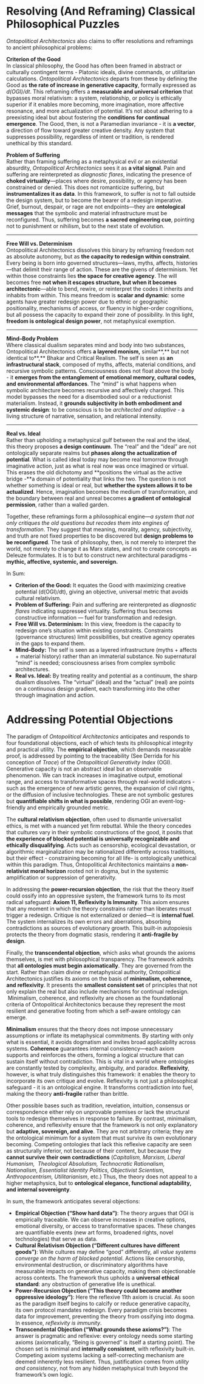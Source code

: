 # Resolving (And Reframing) Classical Philosophical Puzzles

_Ontopolitical Architectonics_ also claims to offer resolutions and reframings to ancient philosophical problems:

**Criterion of the Good**  
In classical philosophy, the Good has often been framed in abstract or culturally contingent terms - Platonic ideals, divine commands, or utilitarian calculations. _Ontopolitical Architectonics_ departs from these by defining the Good as **the rate of increase in generative capacity**, formally expressed as _d(OGI)/dt_. This reframing offers a **measurable and universal criterion** that bypasses moral relativism: a system, relationship, or policy is ethically superior if it enables more becoming, more imagination, more affective resonance, and more actualization of potential. It’s not about adhering to a preexisting ideal but about fostering the **conditions for continual emergence**. The Good, then, is not a Paramedian invariance - it is **a vector**, a direction of flow toward greater creative density. Any system that suppresses possibility, regardless of intent or tradition, is rendered unethical by this standard.

**Problem of Suffering**  
Rather than framing suffering as a metaphysical evil or an existential absurdity, _Ontopolitical Architectonics_ sees it as **a vital signal**. Pain and suffering are reinterpreted as _diagnostic flares_, indicating the presence of **choked virtuality**—places where desire, possibility, or agency has been constrained or denied. This does not romanticize suffering, but **instrumentalizes it as data**. In this framework, to suffer is not to fall outside the design system, but to become the bearer of a redesign imperative. Grief, burnout, despair, or rage are not endpoints—they are **ontological messages** that the symbolic and material infrastructure must be reconfigured. Thus, suffering becomes **a sacred engineering cue**, pointing not to punishment or nihilism, but to the next state of evolution.

---

**Free Will vs. Determinism**  
Ontopolitical Architectonics dissolves this binary by reframing freedom not as absolute autonomy, but as **the capacity to redesign within constraint**. Every being is born into governed structures—laws, myths, affects, histories—that delimit their range of action. These are the givens of determinism. Yet within those constraints lies **the space for creative agency**. The will becomes free **not when it escapes structure, but when it becomes architectonic**—able to bend, rewire, or reinterpret the codes it inherits and inhabits from within. This means freedom is **scalar and dynamic**: some agents have greater redesign power due to ethnic or geographic positionality, mechanisms of access, or fluency in higher-order cognitions, but all possess the capacity to expand their zone of possibility. In this light, **freedom is ontological design power**, not metaphysical exemption.

---

**Mind–Body Problem**  
Where classical dualism separates mind and body into two substances, Ontopolitical Architectonics offers **a layered monism,** similar**,** but not identical to**,** Bhakar and Critical Realism. The self is seen as **an infrastructural stack**, composed of myths, affects, material conditions, and recursive symbolic patterns. Consciousness does not float above the body - it **emerges from the entanglement of emotional memory, cultural codes, and environmental affordances**. The “mind” is what happens when symbolic architecture becomes recursive and affectively charged. This model bypasses the need for a disembodied soul or a reductionist materialism. Instead, it **grounds subjectivity in both embodiment and systemic design**: to be conscious is to be _architected and adaptive -_ a living structure of narrative, sensation, and relational intensity.

---

**Real vs. Ideal**  
Rather than upholding a metaphysical gulf between the real and the ideal, this theory proposes **a design continuum**. The “real” and the “ideal” are not ontologically separate realms but **phases along the actualization of potential**. What is called ideal today may become real tomorrow through imaginative action, just as what is real now was once imagined or virtual. This erases the old dichotomy and **positions the virtual as the active bridge -**a domain of potentiality that links the two. The question is not whether something is ideal or real, but **whether the system allows it to be actualized**. Hence, imagination becomes the medium of transformation, and the boundary between real and unreal becomes **a gradient of ontological permission**, rather than a walled garden.

Together, these reframings form a philosophical engine—_a system that not only critiques the old questions but recodes them into engines of transformation_. They suggest that meaning, morality, agency, subjectivity, and truth are not fixed properties to be discovered but **design problems to be reconfigured**. The task of philosophy, then, is not merely to interpret the world, not merely to change it as Marx states, and not to create concepts as Deleuze formulates. It is to but to construct new architectural paradigms - **mythic, affective, systemic, and sovereign.**

In Sum:

- **Criterion of the Good:** It equates the Good with maximizing creative potential (d(OGI)/dt), giving an objective, universal metric that avoids cultural relativism.
- **Problem of Suffering:** Pain and suffering are reinterpreted as _diagnostic flares_ indicating suppressed virtuality. Suffering thus becomes constructive information — fuel for transformation and redesign.
- **Free Will vs. Determinism:** In this view, freedom is the capacity to redesign one’s situation within existing constraints. Constraints (governance structures) limit possibilities, but creative agency operates in the gaps to expand them.
- **Mind–Body:** The self is seen as a layered infrastructure (myths + affects + material history) rather than an immaterial substance. No supernatural “mind” is needed; consciousness arises from complex symbolic architectures.
- **Real vs. Ideal:** By treating reality and potential as a continuum, the sharp dualism dissolves. The “virtual” (ideal) and the “actual” (real) are points on a continuous design gradient, each transforming into the other through imagination and action.

# Addressing Potential Objections

The paradigm of _Ontopolitical Architectonics_ anticipates and responds to four foundational objections, each of which tests its philosophical integrity and practical utility. The **empirical objection**, which demands measurable proof, is addressed by pointing to the traceability (See Derrida for his conception of _Trace_) of the _Ontopolitical Generativity Index_ (OGI). Generative capacity is not an abstract ideal but an observable phenomenon. We can track increases in imaginative output, emotional range, and access to transformative spaces through real-world indicators - such as the emergence of new artistic genres, the expansion of civil rights, or the diffusion of inclusive technologies. These are not symbolic gestures but **quantifiable shifts in what is possible**, rendering OGI an event-log-friendly and empirically grounded metric.

The **cultural relativism objection**, often used to dismantle universalist ethics, is met with a nuanced yet firm rebuttal. While the theory concedes that cultures vary in their symbolic constructions of the good, it posits that **the experience of blocked potential is universally recognizable and ethically disqualifying**. Acts such as censorship, ecological devastation, or algorithmic marginalization may be rationalized differently across traditions, but their effect - constraining becoming for all life- is ontologically unethical within this paradigm. Thus, Ontopolitical Architectonics maintains a **non-relativist moral horizon** rooted not in dogma, but in the systemic amplification or suppression of generativity.

In addressing the **power-recursion objection**, the risk that the theory itself could ossify into an oppressive system, the framework turns to its most radical safeguard: **Axiom 11, Reflexivity Is Immunity**. This axiom ensures that any moment in which the theory constrains rather than liberates must trigger a redesign. Critique is not externalized or denied—it is **internal fuel**. The system internalizes its own errors and aberrations, absorbing contradictions as sources of evolutionary growth. This built-in autopoiesis protects the theory from dogmatic stasis, rendering it **anti-fragile by design**.

Finally, the **transcendental objection**, which asks what grounds the axioms themselves, is met with philosophical transparency. The framework admits that **all ontologies must begin axiomatically**. They are governed from the start. Rather than claim divine or metaphysical authority, Ontopolitical Architectonics justifies its axioms on the basis of **minimalism, coherence, and reflexivity**. It presents the **smallest consistent set** of principles that not only explain the real but also include mechanisms for continual redesign.  Minimalism, coherence, and reflexivity are chosen as the foundational criteria of Ontopolitical Architectonics because they represent the most resilient and generative footing from which a self-aware ontology can emerge.

**Minimalism** ensures that the theory does not impose unnecessary assumptions or inflate its metaphysical commitments. By starting with only what is essential, it avoids dogmatism and invites broad applicability across systems. **Coherence** guarantees internal consistency—each axiom supports and reinforces the others, forming a logical structure that can sustain itself without contradiction. This is vital in a world where ontologies are constantly tested by complexity, ambiguity, and paradox. **Reflexivity**, however, is what truly distinguishes this framework: it enables the theory to incorporate its own critique and evolve. Reflexivity is not just a philosophical safeguard - it is an ontological engine. It transforms contradiction into fuel, making the theory **anti-fragile** rather than brittle.

Other possible bases such as tradition, revelation, intuition, consensus or correspondence either rely on unprovable premises or lack the structural tools to redesign themselves in response to failure. By contrast, minimalism, coherence, and reflexivity ensure that the framework is not only explanatory but **adaptive, sovereign, and alive**. They are not arbitrary criteria; they are the ontological minimum for a system that must survive its own evolutionary becoming. Competing ontologies that lack this reflexive capacity are seen as structurally inferior, not because of their content, but because they **cannot survive their own contradictions** (_Capitalism, Marxism, Liberal Humanism,  Theological Absolutism, Technocratic Rationalism, Nationalism, Essentialist Identity Politics, Objectivist Scientism, Anthropocentrism, Utilitarianism_, etc.) Thus, the theory does not appeal to a higher metaphysics, but to **ontological elegance, functional adaptability, and internal sovereignty**.

In sum, the framework anticipates several objections:

- **Empirical Objection (“Show hard data”)**: The theory argues that OGI is empirically traceable. We can observe increases in creative options, emotional diversity, or access to transformative spaces. These changes are quantifiable events (new art forms, broadened rights, novel technologies) that serve as data.
- **Cultural Relativism Objection (“Different cultures have different goods”)**: While cultures may define “good” differently, all _value systems converge on the harm of blocked potential_. Actions like censorship, environmental destruction, or discriminatory algorithms have measurable impacts on generative capacity, making them objectionable across contexts. The framework thus upholds a **universal ethical standard**: any obstruction of generative life is unethical.
- **Power-Recursion Objection (“This theory could become another oppressive ideology”)**: Here the reflexive 11th axiom is crucial. As soon as the paradigm itself begins to calcify or reduce generative capacity, its own protocol mandates redesign. Every paradigm crisis becomes data for improvement, preventing the theory from ossifying into dogma. In essence, _reflexivity is immunity_.
- **Transcendental Objection (“What grounds these axioms?”)**: The answer is pragmatic and reflexive: every ontology needs some starting axioms (axiomatically, “Being is governed” is itself a starting point). The chosen set is minimal and **internally consistent**, with reflexivity built-in. Competing axiom systems lacking a self-correcting mechanism are deemed inherently less resilient. Thus, justification comes from _utility and consistency_, not from any hidden metaphysical truth beyond the framework’s own logic.